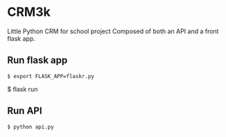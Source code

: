 # CRM3k
Little Python CRM for school project
Composed of both an API and a front flask app.

Run flask app
-------

	$ export FLASK_APP=flaskr.py
  $ flask run
  
  
Run API
-------

	$ python api.py
